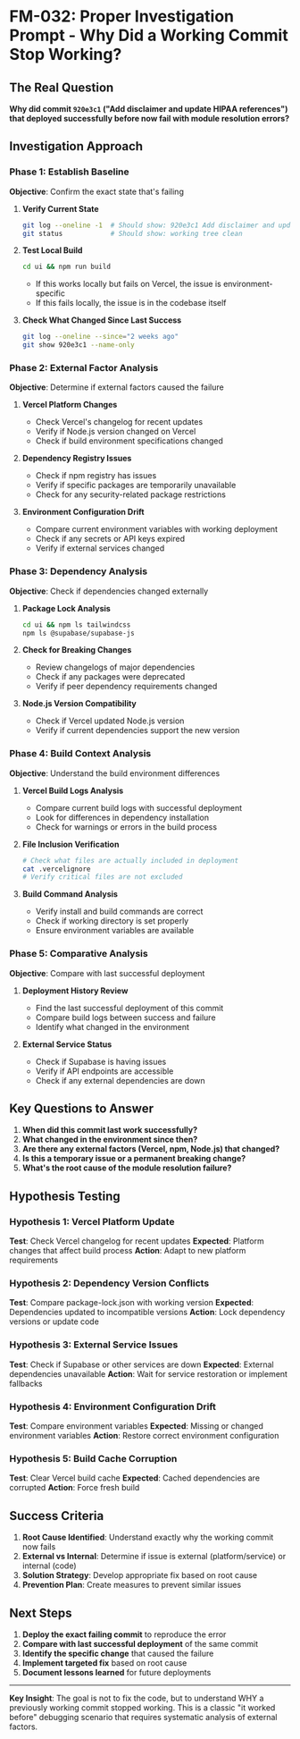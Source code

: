 # FM-032: Proper Investigation Prompt - Why Did a Working Commit Stop Working?

## The Real Question
**Why did commit `920e3c1` ("Add disclaimer and update HIPAA references") that deployed successfully before now fail with module resolution errors?**

## Investigation Approach

### Phase 1: Establish Baseline
**Objective**: Confirm the exact state that's failing

1. **Verify Current State**
   ```bash
   git log --oneline -1  # Should show: 920e3c1 Add disclaimer and update HIPAA references
   git status            # Should show: working tree clean
   ```

2. **Test Local Build**
   ```bash
   cd ui && npm run build
   ```
   - If this works locally but fails on Vercel, the issue is environment-specific
   - If this fails locally, the issue is in the codebase itself

3. **Check What Changed Since Last Success**
   ```bash
   git log --oneline --since="2 weeks ago"
   git show 920e3c1 --name-only
   ```

### Phase 2: External Factor Analysis
**Objective**: Determine if external factors caused the failure

1. **Vercel Platform Changes**
   - Check Vercel's changelog for recent updates
   - Verify if Node.js version changed on Vercel
   - Check if build environment specifications changed

2. **Dependency Registry Issues**
   - Check if npm registry has issues
   - Verify if specific packages are temporarily unavailable
   - Check for any security-related package restrictions

3. **Environment Configuration Drift**
   - Compare current environment variables with working deployment
   - Check if any secrets or API keys expired
   - Verify if external services changed

### Phase 3: Dependency Analysis
**Objective**: Check if dependencies changed externally

1. **Package Lock Analysis**
   ```bash
   cd ui && npm ls tailwindcss
   npm ls @supabase/supabase-js
   ```

2. **Check for Breaking Changes**
   - Review changelogs of major dependencies
   - Check if any packages were deprecated
   - Verify if peer dependency requirements changed

3. **Node.js Version Compatibility**
   - Check if Vercel updated Node.js version
   - Verify if current dependencies support the new version

### Phase 4: Build Context Analysis
**Objective**: Understand the build environment differences

1. **Vercel Build Logs Analysis**
   - Compare current build logs with successful deployment
   - Look for differences in dependency installation
   - Check for warnings or errors in the build process

2. **File Inclusion Verification**
   ```bash
   # Check what files are actually included in deployment
   cat .vercelignore
   # Verify critical files are not excluded
   ```

3. **Build Command Analysis**
   - Verify install and build commands are correct
   - Check if working directory is set properly
   - Ensure environment variables are available

### Phase 5: Comparative Analysis
**Objective**: Compare with last successful deployment

1. **Deployment History Review**
   - Find the last successful deployment of this commit
   - Compare build logs between success and failure
   - Identify what changed in the environment

2. **External Service Status**
   - Check if Supabase is having issues
   - Verify if API endpoints are accessible
   - Check if any external dependencies are down

## Key Questions to Answer

1. **When did this commit last work successfully?**
2. **What changed in the environment since then?**
3. **Are there any external factors (Vercel, npm, Node.js) that changed?**
4. **Is this a temporary issue or a permanent breaking change?**
5. **What's the root cause of the module resolution failure?**

## Hypothesis Testing

### Hypothesis 1: Vercel Platform Update
**Test**: Check Vercel changelog for recent updates
**Expected**: Platform changes that affect build process
**Action**: Adapt to new platform requirements

### Hypothesis 2: Dependency Version Conflicts
**Test**: Compare package-lock.json with working version
**Expected**: Dependencies updated to incompatible versions
**Action**: Lock dependency versions or update code

### Hypothesis 3: External Service Issues
**Test**: Check if Supabase or other services are down
**Expected**: External dependencies unavailable
**Action**: Wait for service restoration or implement fallbacks

### Hypothesis 4: Environment Configuration Drift
**Test**: Compare environment variables
**Expected**: Missing or changed environment variables
**Action**: Restore correct environment configuration

### Hypothesis 5: Build Cache Corruption
**Test**: Clear Vercel build cache
**Expected**: Cached dependencies are corrupted
**Action**: Force fresh build

## Success Criteria

1. **Root Cause Identified**: Understand exactly why the working commit now fails
2. **External vs Internal**: Determine if issue is external (platform/service) or internal (code)
3. **Solution Strategy**: Develop appropriate fix based on root cause
4. **Prevention Plan**: Create measures to prevent similar issues

## Next Steps

1. **Deploy the exact failing commit** to reproduce the error
2. **Compare with last successful deployment** of the same commit
3. **Identify the specific change** that caused the failure
4. **Implement targeted fix** based on root cause
5. **Document lessons learned** for future deployments

---

**Key Insight**: The goal is not to fix the code, but to understand WHY a previously working commit stopped working. This is a classic "it worked before" debugging scenario that requires systematic analysis of external factors.
